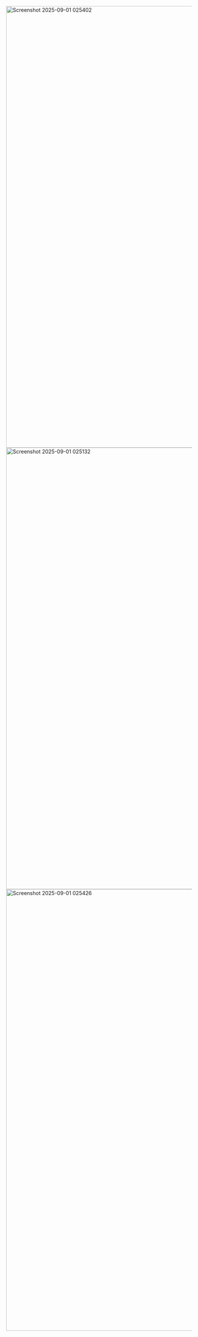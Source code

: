
<img width="1916" height="1199" alt="Screenshot 2025-09-01 025402" src="https://github.com/user-attachments/assets/f3219cea-17ec-451b-b7a3-ef7a943ca340" />
<img width="1919" height="1199" alt="Screenshot 2025-09-01 025132" src="https://github.com/user-attachments/assets/fab49644-957d-4bee-a5d5-261d96803799" />
<img width="1919" height="1199" alt="Screenshot 2025-09-01 025426" src="https://github.com/user-attachments/assets/1a643eed-9ce7-4370-980e-3d2559fffe2b" />
